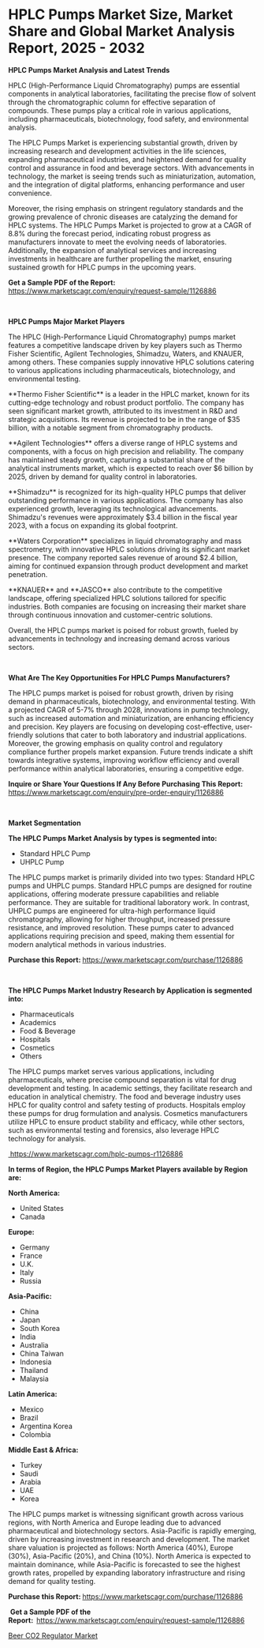 <p><h1>HPLC Pumps Market Size, Market Share and Global Market Analysis Report, 2025 - 2032</h1></p><p><strong>HPLC Pumps Market Analysis and Latest Trends</strong></p>
<p><p>HPLC (High-Performance Liquid Chromatography) pumps are essential components in analytical laboratories, facilitating the precise flow of solvent through the chromatographic column for effective separation of compounds. These pumps play a critical role in various applications, including pharmaceuticals, biotechnology, food safety, and environmental analysis.</p><p>The HPLC Pumps Market is experiencing substantial growth, driven by increasing research and development activities in the life sciences, expanding pharmaceutical industries, and heightened demand for quality control and assurance in food and beverage sectors. With advancements in technology, the market is seeing trends such as miniaturization, automation, and the integration of digital platforms, enhancing performance and user convenience.</p><p>Moreover, the rising emphasis on stringent regulatory standards and the growing prevalence of chronic diseases are catalyzing the demand for HPLC systems. The HPLC Pumps Market is projected to grow at a CAGR of 8.8% during the forecast period, indicating robust progress as manufacturers innovate to meet the evolving needs of laboratories. Additionally, the expansion of analytical services and increasing investments in healthcare are further propelling the market, ensuring sustained growth for HPLC pumps in the upcoming years.</p></p>
<p><strong>Get a Sample PDF of the Report:&nbsp;</strong> <a href="https://www.marketscagr.com/enquiry/request-sample/1126886?utm_campaign=2306&utm_medium=2&utm_source=Github&utm_content=ia&utm_term=18022025&utm_id=hplc-pumps">https://www.marketscagr.com/enquiry/request-sample/1126886</a></p>
<p>&nbsp;</p>
<p><strong>HPLC Pumps Major Market Players</strong></p>
<p><p>The HPLC (High-Performance Liquid Chromatography) pumps market features a competitive landscape driven by key players such as Thermo Fisher Scientific, Agilent Technologies, Shimadzu, Waters, and KNAUER, among others. These companies supply innovative HPLC solutions catering to various applications including pharmaceuticals, biotechnology, and environmental testing.</p><p>**Thermo Fisher Scientific** is a leader in the HPLC market, known for its cutting-edge technology and robust product portfolio. The company has seen significant market growth, attributed to its investment in R&D and strategic acquisitions. Its revenue is projected to be in the range of $35 billion, with a notable segment from chromatography products.</p><p>**Agilent Technologies** offers a diverse range of HPLC systems and components, with a focus on high precision and reliability. The company has maintained steady growth, capturing a substantial share of the analytical instruments market, which is expected to reach over $6 billion by 2025, driven by demand for quality control in laboratories.</p><p>**Shimadzu** is recognized for its high-quality HPLC pumps that deliver outstanding performance in various applications. The company has also experienced growth, leveraging its technological advancements. Shimadzu's revenues were approximately $3.4 billion in the fiscal year 2023, with a focus on expanding its global footprint.</p><p>**Waters Corporation** specializes in liquid chromatography and mass spectrometry, with innovative HPLC solutions driving its significant market presence. The company reported sales revenue of around $2.4 billion, aiming for continued expansion through product development and market penetration.</p><p>**KNAUER** and **JASCO** also contribute to the competitive landscape, offering specialized HPLC solutions tailored for specific industries. Both companies are focusing on increasing their market share through continuous innovation and customer-centric solutions.</p><p>Overall, the HPLC pumps market is poised for robust growth, fueled by advancements in technology and increasing demand across various sectors.</p></p>
<p>&nbsp;</p>
<p><strong>What Are The Key Opportunities For HPLC Pumps Manufacturers?</strong></p>
<p><p>The HPLC pumps market is poised for robust growth, driven by rising demand in pharmaceuticals, biotechnology, and environmental testing. With a projected CAGR of 5-7% through 2028, innovations in pump technology, such as increased automation and miniaturization, are enhancing efficiency and precision. Key players are focusing on developing cost-effective, user-friendly solutions that cater to both laboratory and industrial applications. Moreover, the growing emphasis on quality control and regulatory compliance further propels market expansion. Future trends indicate a shift towards integrative systems, improving workflow efficiency and overall performance within analytical laboratories, ensuring a competitive edge.</p></p>
<p><strong>Inquire or Share Your Questions If Any Before Purchasing This Report:</strong> <a href="https://www.marketscagr.com/enquiry/pre-order-enquiry/1126886?utm_campaign=2306&utm_medium=2&utm_source=Github&utm_content=ia&utm_term=18022025&utm_id=hplc-pumps">https://www.marketscagr.com/enquiry/pre-order-enquiry/1126886</a></p>
<p>&nbsp;</p>
<p><strong>Market Segmentation</strong></p>
<p><strong>The HPLC Pumps Market Analysis by types is segmented into:</strong></p>
<p><ul><li>Standard HPLC Pump</li><li>UHPLC Pump</li></ul></p>
<p><p>The HPLC pumps market is primarily divided into two types: Standard HPLC pumps and UHPLC pumps. Standard HPLC pumps are designed for routine applications, offering moderate pressure capabilities and reliable performance. They are suitable for traditional laboratory work. In contrast, UHPLC pumps are engineered for ultra-high performance liquid chromatography, allowing for higher throughput, increased pressure resistance, and improved resolution. These pumps cater to advanced applications requiring precision and speed, making them essential for modern analytical methods in various industries.</p></p>
<p><strong>Purchase this Report:&nbsp;</strong><a href="https://www.marketscagr.com/purchase/1126886?utm_campaign=2306&utm_medium=2&utm_source=Github&utm_content=ia&utm_term=18022025&utm_id=hplc-pumps">https://www.marketscagr.com/purchase/1126886</a></p>
<p>&nbsp;</p>
<p><strong>The HPLC Pumps Market Industry Research by Application is segmented into:</strong></p>
<p><ul><li>Pharmaceuticals</li><li>Academics</li><li>Food & Beverage</li><li>Hospitals</li><li>Cosmetics</li><li>Others</li></ul></p>
<p><p>The HPLC pumps market serves various applications, including pharmaceuticals, where precise compound separation is vital for drug development and testing. In academic settings, they facilitate research and education in analytical chemistry. The food and beverage industry uses HPLC for quality control and safety testing of products. Hospitals employ these pumps for drug formulation and analysis. Cosmetics manufacturers utilize HPLC to ensure product stability and efficacy, while other sectors, such as environmental testing and forensics, also leverage HPLC technology for analysis.</p></p>
<p><a href="https://www.marketscagr.com/hplc-pumps-r1126886?utm_campaign=2306&utm_medium=2&utm_source=Github&utm_content=ia&utm_term=18022025&utm_id=hplc-pumps">&nbsp;https://www.marketscagr.com/hplc-pumps-r1126886</a></p>
<p><strong>In terms of Region, the HPLC Pumps Market Players available by Region are:</strong></p>
<p>
    <p> <strong> North America: </strong>
        <ul>
            <li>United States</li>
            <li>Canada</li>
        </ul>
        </p> 
    <p> <strong> Europe: </strong>
        <ul>
            <li>Germany</li>
            <li>France</li>
            <li>U.K.</li>
            <li>Italy</li>
            <li>Russia</li>
        </ul>
        </p> 
    <p> <strong> Asia-Pacific: </strong>
        <ul>
            <li>China</li>
            <li>Japan</li>
            <li>South Korea</li>
            <li>India</li>
            <li>Australia</li>
            <li>China Taiwan</li>
            <li>Indonesia</li>
            <li>Thailand</li>
            <li>Malaysia</li>
        </ul>
        </p> 
    <p> <strong> Latin America: </strong>
        <ul>
            <li>Mexico</li>
            <li>Brazil</li>
            <li>Argentina Korea</li>
            <li>Colombia</li>
        </ul>
        </p> 
    <p> <strong> Middle East & Africa: </strong>
        <ul>
            <li>Turkey</li>
            <li>Saudi</li>
            <li>Arabia</li>
            <li>UAE</li>
            <li>Korea</li>
        </ul>
    </p>
    </p>
<p><p>The HPLC pumps market is witnessing significant growth across various regions, with North America and Europe leading due to advanced pharmaceutical and biotechnology sectors. Asia-Pacific is rapidly emerging, driven by increasing investment in research and development. The market share valuation is projected as follows: North America (40%), Europe (30%), Asia-Pacific (20%), and China (10%). North America is expected to maintain dominance, while Asia-Pacific is forecasted to see the highest growth rates, propelled by expanding laboratory infrastructure and rising demand for quality testing.</p></p>
<p><strong>Purchase this Report: </strong><a href="https://www.marketscagr.com/purchase/1126886?utm_campaign=2306&utm_medium=2&utm_source=Github&utm_content=ia&utm_term=18022025&utm_id=hplc-pumps">https://www.marketscagr.com/purchase/1126886</a></p>
<p>&nbsp;<strong>Get a Sample PDF of the Report:&nbsp;&nbsp;</strong><a href="https://www.marketscagr.com/enquiry/request-sample/1126886?utm_campaign=2306&utm_medium=2&utm_source=Github&utm_content=ia&utm_term=18022025&utm_id=hplc-pumps">https://www.marketscagr.com/enquiry/request-sample/1126886</a></p>
<p><strong></strong></p>
<p><p><a href="https://github.com/bornergabrielle89/Market-Research-Report-List-1/blob/main/beer-co2-regulator-market.md?utm_campaign=2306&utm_medium=2&utm_source=Github&utm_content=ia&utm_term=18022025&utm_id=hplc-pumps">Beer CO2 Regulator Market</a></p></p>